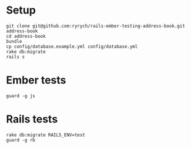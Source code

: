 # Setup

    git clone git@github.com:ryrych/rails-ember-testing-address-book.git address-book
    cd address-book
    bundle
    cp config/database.example.yml config/database.yml
    rake db:migrate
    rails s

# Ember tests

    guard -g js


# Rails tests

    rake db:migrate RAILS_ENV=test
    guard -g rb
